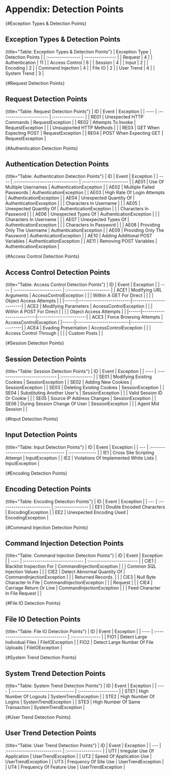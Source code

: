 # Appendix: Detection Points #

{#Exception Types & Detection Points}
## Exception Types & Detection Points 
{title="Table: Exception Types & Detection Points"}
| Exception Type    | Detection Points |
| :---------------- | ---------------: |
| Request           |                4 |
| Authentication    |               11 |
| Access Control    |                6 |
| Session           |                4 |
| Input             |                2 |
| Encoding          |                2 |
| Command Injection |                4 |
| File IO           |                2 |
| User Trend        |                4 |
| System Trend      |                3 |

{#Request Detection Points}
## Request Detection Points 
{title="Table: Request Detection Points"}
| ID   | Event                    | Exception        |
| ---- | :----------------------- | :--------------- |
| RE01 | Unexpected HTTP Commands | RequestException |
| RE02 | Attempts To Invoke       | RequestException |
|      | Unsupported HTTP Methods |                  |
| RE03 | GET When Expecting POST  | RequestException |
| RE04 | POST When Expecting GET  | RequestException |

{#Authentication Detection Points}
## Authentication Detection Points 
{title="Table: Authentication Detection Points"}
| ID   | Event                            | Exception               |
| ---- | :------------------------------- | :---------------------- |
| AE01 | Use Of Multiple Usernames        | AuthenticationException |
| AE02 | Multiple Failed Passwords        | AuthenticationException |
| AE03 | High Rate Of Login Attempts      | AuthenticationException |
| AE04 | Unexpected Quantity Of           | AuthenticationException |
|      | Characters In Username           |                         |
| AE05 | Unexpected Quantity Of           | AuthenticationException |
|      | Characters In Password           |                         |
| AE06 | Unexpected Types Of              | AuthenticationException |
|      | Characters In Username           |                         |
| AE07 | Unexpected Types Of              | AuthenticationException |
|      | Characters In Password           |                         |
| AE08 | Providing Only The Username      | AuthenticationException |
| AE09 | Providing Only The Password      | AuthenticationException |
| AE10 | Adding Additional POST Variables | AuthenticationException |
| AE11 | Removing POST Variables          | AuthenticationException |

{#Access Control Detection Points}
## Access Control Detection Points
{title="Table: Access Control Detection Points"}
|  ID  |          Event           |       Exception        |
| ---- | :----------------------- | :--------------------- |
| ACE1 | Modifying URL Arguments  | AccessControlException |
|      | Within A GET For Direct  |                        |
|      |  Object Access Attempts  |                        |
|------|--------------------------|------------------------|
| ACE2 | Modifying Parameters     | AccessControlException |
|      | Within A POST For Direct |                        |
|      | Object Access Attempts   |                        |
|------|--------------------------|------------------------|
| ACE3 | Force Browsing Attempts  | AccessControlException |
|------|--------------------------|------------------------|
| ACE4 | Evading Presentation     | AccessControlException |
|      | Access Control Through   |                        |
|      | Custom Posts             |                        |

{#Session Detection Points}
## Session Detection Points 
{title="Table: Session Detection Points"}
| ID   | Event                         | Exception        |
| ---- | :---------------------------- | :--------------- |
| SE01 | Modifying Existing Cookies    | SessionException |
| SE02 | Adding New Cookies            | SessionException |
| SE03 | Deleting Existing Cookies     | SessionException |
| SE04 | Substituting Another User's   | SessionException |
|      | Valid Session ID Or Cookie    |                  |
| SE05 | Source IP Address Changes     | SessionException |
| SE06 | During Session Change Of User | SessionException |
|      | Agent Mid Session             |                  |

{#Input Detection Points}
## Input Detection Points 
{title="Table: Input Detection Points"}
| ID  | Event                                 | Exception      |
| --- | :------------------------------------ | :------------- |
| IE1 | Cross Site Scripting Attempt          | InputException |
| IE2 | Violations Of Implemented White Lists | InputException |

{#Encoding Detection Points}
## Encoding Detection Points
{title="Table: Encoding Detection Points"}
| ID  | Event                     | Exception         |
| --- | :------------------------ | :---------------- |
| EE1 | Double Encoded Characters | EncodingException |
| EE2 | Unexpected Encoding Used  | EncodingException |

{#Command Injection Detection Points}
## Command Injection Detection Points
{title="Table: Command Injection Detection Points"}
| ID   | Event                          | Exception                 |
| ---- | :----------------------------- | :------------------------ |
| CIE1 | Blacklist Inspection For       | CommandInjectionException |
|      | Common SQL Injection Values    |                           |
| CIE2 | Detect Abnormal Quantity Of    | CommandInjectionException |
|      | Returned Records.              |                           |
| CIE3 | Null Byte Character In File    | CommandInjectionException |
|      | Request                        |                           |
| CIE4 | Carriage Return Or Line        | CommandInjectionException |
|      | Feed Character In File Request |                           |

{#File IO Detection Points}
## File IO Detection Points 
{title="Table: File IO Detection Points"}
| ID   | Event                               | Exception       |
| ---- | :---------------------------------- | :-------------- |
| FIO1 | Detect Large Individual Files       | FileIOException |
| FIO2 | Detect Large Number Of File Uploads | FileIOException |

{#System Trend Detection Points}
## System Trend Detection Points 
{title="Table: System Trend Detection Points"}
| ID   | Event                           | Exception            |
| ---- | :------------------------------ | :------------------- |
| STE1 | High Number Of Logouts          | SystemTrendException |
| STE2 | High Number Of Logins           | SystemTrendException |
| STE3 | High Number Of Same Transaction | SystemTrendException |

{#User Trend Detection Points}
## User Trend Detection Points 
{title="Table: User Trend Detection Points"}
| ID  | Event                        | Exception          |
| --- | :--------------------------- | :----------------- |
| UT1 | Irregular Use Of Application | UserTrendException |
| UT2 | Speed Of Application Use     | UserTrendException |
| UT3 | Frequency Of Site Use        | UserTrendException |
| UT4 | Frequency Of Feature Use     | UserTrendException |
